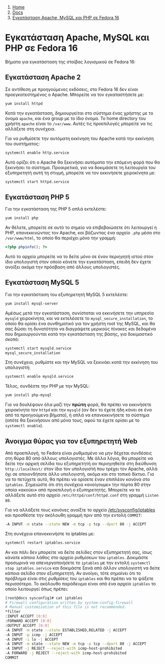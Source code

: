<!-- -
Title: Εγκατάσταση Apache, MySQL και PHP σε Fedora 16
First Published: 2012-01-31
- -->

<ol class="breadcrumb" itemprop="breadcrumb">
	<li><a href="/">Home</a></li>
	<li><a href="/docs/">Docs</a></li>
	<li><a href="/docs/fedora-16-εγκατάσταση-apache-mysql-php.el.html">Εγκατάσταση Apache, MySQL και PHP σε Fedora 16</a></li>
</ol>

Εγκατάσταση Apache, MySQL και PHP σε Fedora 16
==============================================

Βήματα για εγκατάσταση της στοίβας λογισμικού σε Fedora 16:

Εγκατάσταση Apache 2
--------------------

Σε αντίθεση με προηγούμενες εκδόσεις, στο Fedora 16 δεν είναι προεγκατεστημένος ο Apache. Mπορείτε να τον εγκαταστήσετε με:

```bash
yum install httpd
```

Κατά την εγκατάσταση, δημιουργείται στο σύστημα ένας χρήστης με το όνομα 
`apache`, και ένα group με το ίδιο όνομα. Το home directory του χρήστη 
`apache` είναι το `/var/www`. Αυτές τις προεπιλογές μπορείτε να τις αλλάξετε στη συνέχεια.

Για να ρυθμίσετε την αυτόματη εκκίνηση του Apache κατά την εκκίνηση του συστήματος:

```bash
systemctl enable http.service
```

Αυτό ορίζει ότι ο Apache θα ξεκινήσει αυτόματα την επόμενη φορά που θα ξεκινήσει το σύστημα. Προαιρετικά, για να δοκιμάσετε τη λειτουργία του εξυπηρετητή αυτή τη στιγμή, μπορείτε να τον εκκινήσετε χειροκίνητα με:

```bash
systemctl start httpd.service
```

Εγκατάσταση PHP 5
-----------------

Για την εγκατάσταση της PHP 5 απλά εκτελέστε:

```bash
yum install php
```

Αν θέλετε, μπορείτε σε αυτό το σημείο να επιβεβαιώσετε ότι λειτουργεί η 
PHP, επανεκκινώντας τον Apache, και βάζωντας ένα αρχείο `.php` μέσα στο 
`/var/www/html`, το οποίο θα περιέχει μόνο την γραμμή: 

```php
<?php phpinfo(); ?>
```

Αυτό το αρχείο μπορείτε να το δείτε μόνο σε έναν περιηγητή ιστού στον 
ίδιο υπολογιστή στον οποίο κάνετε την εγκατάσταση, επειδή δεν έχετε 
ανοίξει ακόμα την πρόσβαση από άλλους υπολογιστές.

Εγκατάσταση MySQL 5
-------------------

Για την εγκατάσταση του εξυπηρετητή MySQL 5 εκτελέστε:

```bash
yum install mysql-server
```

Αμέσως μετά την εγκατάσταση, συνίσταται να εκκινήσετε την υπηρεσία 
`mysqld` χειροκίνητα, και να εκτελέσετε το `mysql_secure_installation`, 
το οποίο θα ορίσει ένα συνθηματικό για τον χρήστη root της MySQL, και 
θα σας δώσει τη δυνατότητα να διαγράψετε μερικούς πίνακες και δεδομένα 
που δημιουργούνται κατά την εγκατάσταση της βάσης, για δοκιμαστικό σκοπό:

```bash
systemctl start mysqld.service
mysql_secure_installation
```
Στη συνέχεια, ρυθμίστε και την MySQL να ξεκινάει κατά την εκκίνηση του υπολογιστή:

```bash
systemctl enable mysqld.service
```

Τέλος, συνδέστε την PHP με την MySQL:

```bash
yum install php-mysql
```
Για να δουλέψουν όλα μαζί την **πρώτη** φορά, θα πρέπει να εκκινήσετε 
χειροκίνητα τον `httpd` και την `mysqld` (αν δεν το έχετε ήδη κάνει σε 
ένα από τα προηγούμενα βήματα), ή απλά να επανεκκινήσετε το σύστημα 
(οπότε θα ξεκινήσουν από μόνα τους, αφού τα έχετε ορίσει με το `systemctl enable`).

Άνοιγμα θύρας για τον εξυπηρετητή Web
-------------------------------------

Από προεπιλογή, το Fedora είναι ρυθμισμένο να μην δέχεται συνδέσεις στη 
θύρα 80 από άλλους υπολογιστές. Με άλλα λόγια, θα μπορείτε να δείτε την 
αρχική σελίδα του εξυπηρετητή αν περιηγηθείτε στη διεύθυνση `http://localhost/` 
στον ίδιο τον υπολογιστή που τρέχει τον Apache, αλλά όχι σε οποιονδήποτε 
άλλο υπολογιστή, ακόμα και στο τοπικό δίκτυο. Για να το πετύχετε αυτό, 
θα πρέπει να ορίσετε έναν επιπλέον κανόνα στο `iptables`. Σημειώστε ότι 
στη συνέχεια «ανοίγουμε» την πόρτα 80 στην οποία «ακούει» από προεπιλογή 
ο εξυπηρετητής. Μπορείτε να το αλλάξετε αυτό στο αρχείο 
`/etc/httpd/conf/httpd.conf` στη γραμμή `Listen 80`.

Για να αλλάξετε τους κανόνες ανοίξτε το αρχείο [/etc/sysconfig/iptables](/docs/etc-sysconfig-iptables.el.html) 
και προσθέστε την ακόλουθη γραμμή πριν από την εντολή `COMMIT`:

```bash
-A INPUT -m state --state NEW -m tcp -p tcp --dport 80 -j ACCEPT
```

Στη συνέχεια επανεκκινήστε το iptables με:

```bash
systemctl restart iptables.service
```

Αν και πάλι δεν μπορείτε να δείτε σελίδες στον εξυπηρετητή σας, ίσως 
κάνατε κάποιο λάθος στο αρχείο ρυθμίσεων του `iptables`. Δοκιμάστε 
προσωρινά να απενεργοποιήσετε το `iptables` με την εντολή `systemctl stop iptables.service` 
και δοκιμάστε ξανά από άλλον υπολογιστή να δείτε κάποια σελίδα στον 
εξυπηρετητή. Αν ανοίγει, τότε σημαίνει ότι το πρόβλημα είναι στις 
ρυθμίσεις του `iptables` και θα πρέπει να το ψάξετε περισσότερο. Το 
ακόλουθο παράδειγμα είναι από ένα αρχείο `iptables` το οποίο λειτουργεί 
όπως πρέπει:

```bash
[root@docs sysconfig]# cat iptables
# Firewall configuration written by system-config-firewall
# Manual customization of this file is not recommended.
*filter
:INPUT ACCEPT [0:0]
:FORWARD ACCEPT [0:0]
:OUTPUT ACCEPT [0:0]
-A INPUT -m state --state ESTABLISHED,RELATED -j ACCEPT
-A INPUT -p icmp -j ACCEPT
-A INPUT -i lo -j ACCEPT
-A INPUT -m state --state NEW -m tcp -p tcp --dport 80 -j ACCEPT
-A INPUT -j REJECT --reject-with icmp-host-prohibited
-A FORWARD -j REJECT --reject-with icmp-host-prohibited
COMMIT
```

